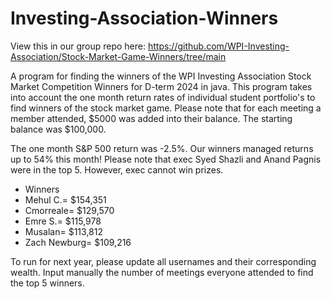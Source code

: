 # Investing-Association-Winners
View this in our group repo here: https://github.com/WPI-Investing-Association/Stock-Market-Game-Winners/tree/main

A program for finding the winners of the WPI Investing Association Stock Market Competition Winners for D-term 2024 in java.
This program takes into account the one month return rates of individual student portfolio's to find winners of the stock market game.
Please note that for each meeting a member attended, $5000 was added into their balance. The starting balance was $100,000.

The one month S&P 500 return was -2.5%. Our winners managed returns up to 54% this month! Please note that exec Syed Shazli and Anand Pagnis were in the top 5. However, exec cannot win prizes.

 * Winners
 * Mehul C.= $154,351
 * Cmorreale= $129,570
 * Emre S.= $115,978
 * Musalan= $113,812
 * Zach Newburg= $109,216

To run for next year, please update all usernames and their corresponding wealth. Input manually the number of meetings everyone attended to find the top 5 winners.
